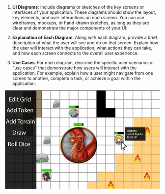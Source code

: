 1. **UI Diagrams**: Include diagrams or sketches of the key screens or interfaces of your application. These diagrams should show the layout, key elements, and user interactions on each screen. You can use wireframes, mockups, or hand-drawn sketches, as long as they are clear and demonstrate the major components of your UI.

2. **Explanation of Each Diagram**: Along with each diagram, provide a brief description of what the user will see and do on that screen. Explain how the user will interact with the application, what actions they can take, and how each screen connects to the overall user experience.

3. **Use Cases**: For each diagram, describe the specific user scenarios or "use cases" that demonstrate how users will interact with the application. For example, explain how a user might navigate from one screen to another, complete a task, or achieve a goal within the application.

![Alt text](https://github.com/TedDPig123/326_Project/blob/casey-branch/team/m2/images/Screenshot%202024-10-19%20115220.png)